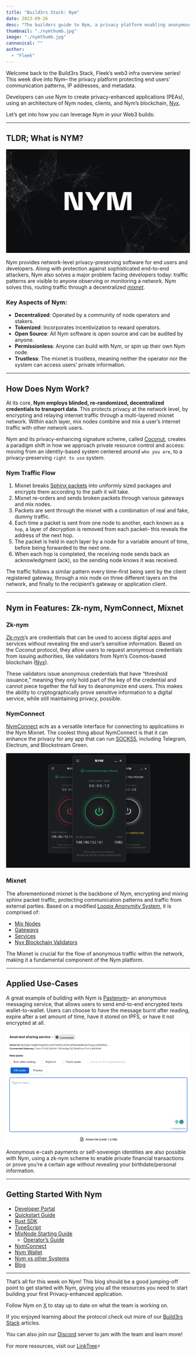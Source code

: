 ```yaml
---
title: "Build3rs Stack: Nym"
date: 2023-09-26
desc: "The builders guide to Nym, a privacy platform enabling anonymous network traffic"
thumbnail: "./nymthumb.jpg"
image: "./nymthumb.jpg"
cannonical: ""
author: 
  - "Fleek"
---
```


Welcome back to the Build3rs Stack, Fleek’s web3 infra overview series! This week dive into Nym– the privacy platform protecting end users’ communication patterns, IP addresses, and metadata.

Developers can use Nym to create privacy-enhanced applications (PEAs), using an architecture of Nym nodes, clients, and Nym’s blockchain, [Nyx](https://nymtech.net/docs/architecture/network-overview.html).

Let’s get into how you can leverage Nym in your Web3 builds:

---

## TLDR; What is NYM?

![](./nymmeta.jpg)

Nym provides network-level privacy-preserving software for end users and developers. Along with protection against sophisticated end-to-end attackers, Nym also solves a major problem facing developers today: traffic patterns are visible to anyone observing or monitoring a network. Nym solves this, routing traffic through a decentralized *[mixnet](https://nymtech.net/docs/architecture/traffic-flow.html)*.

### Key Aspects of Nym:

- **Decentralized**: Operated by a community of node operators and stakers.
- **Tokenized**: Incorporates incentivization to reward operators.
- **Open Source**: All Nym software is open source and can be audited by anyone.
- **Permissionless**: Anyone can build with Nym, or spin up their own Nym node.
- **Trustless**: The mixnet is trustless, meaning neither the operator nor the system can access users’ private information.

---

## How Does Nym Work?

At its core, **Nym employs blinded, re-randomized, decentralized credentials to transport data**. This protects privacy at the network level, by encrypting and relaying internet traffic through a multi-layered mixnet network. Within each layer, mix nodes combine and mix a user’s internet traffic with other network users.

Nym and its privacy-enhancing signature scheme, called [Coconut](https://nymtech.net/docs/coconut.html), creates a paradigm shift in how we approach private resource control and access: moving from an identity-based system centered around `who you are`, to a privacy-preserving `right to use` system.

### Nym Traffic Flow

1. Mixnet breaks [Sphinx packets](https://cypherpunks.ca/~iang/pubs/Sphinx_Oakland09.pdf) into uniformly sized packages and encrypts them according to the path it will take.
2. Mixnet re-orders and sends broken packets through various gateways and mix nodes.
3. Packets are sent through the mixnet with a combination of real and fake, dummy traffic.
4. Each time a packet is sent from one node to another, each known as a `hop`, a layer of decryption is removed from each packet– this reveals the address of the next hop.
5. The packet is held in each layer by a node for a variable amount of time, before being forwarded to the next one.
6. When each hop is completed, the receiving node sends back an acknowledgment (ack), so the sending node knows it was received.

The traffic follows a similar pattern every time–first being sent by the client registered gateway, through a mix node on three different layers on the network, and finally to the recipient’s gateway or application client.

---

## Nym in Features: Zk-nym, NymConnect, Mixnet

### Zk-nym

[Zk-nym](https://nymtech.net/about/zk-nyms)’s are credentials that can be used to access digital apps and services without revealing the end user’s sensitive information. Based on the Coconut protocol, they allow users to request anonymous credentials from issuing authorities, like validators from Nym’s Cosmos-based blockchain ([Nyx](https://nymtech.net/docs/nyx/smart-contracts.html)).

These validators issue anonymous credentials that have “threshold issuance,” meaning they only hold part of the key of the credential and cannot piece together the full key to deanonymize end users. This makes the ability to cryptographically prove sensitive information to a digital service, while still maintaining privacy, possible.

### NymConnect

[NymConnect](https://nymtech.net/download/nymconnect) acts as a versatile interface for connecting to applications in the Nym Mixnet. The coolest thing about NymConnect is that it can enhance the privacy for any app that can run [SOCKS5](https://www.ibm.com/docs/en/secure-proxy/6.0.2?topic=scenarios-socks5-configuration), including Telegram, Electrum, and Blockstream Green.

![](./nymconnect.png)

### Mixnet

The aforementioned mixnet is the backbone of Nym, encrypting and mixing sphinx packet traffic, protecting communication patterns and traffic from external parties. Based on a modified [Loopix Anonymity System](https://arxiv.org/abs/1703.00536), it is comprised of:

- [Mix Nodes](https://nymtech.net/docs/architecture/network-overview.html#mixnet-infrastructure)
- [Gateways](https://nymtech.net/docs/architecture/network-overview.html#mixnet-infrastructure)
- [Services](https://nymtech.net/docs/nodes/network-requester.html)
- [Nyx Blockchain Validators](https://nymtech.net/docs/architecture/network-overview.html#mixnet-infrastructure)

The Mixnet is crucial for the flow of anonymous traffic within the network, making it a fundamental component of the Nym platform.

---

## Applied Use-Cases

A great example of building with Nym is [Pastenym](https://pastenym.ch/#/)– an anonymous messaging service, that allows users to send end-to-end encrypted texts wallet-to-wallet. Users can choose to have the message burnt after reading, expire after a set amount of time, have it stored on IPFS, or have it not encrypted at all.

![](./pastenym.png)

Anonymous e-cash payments or self-sovereign identities are also possible with Nym, using a zk-nym scheme to enable private financial transactions or prove you’re a certain age without revealing your birthdate/personal information.

---

## Getting Started With Nym

- [Developer Portal](https://nymtech.net/developers/introduction.html)
- [Quickstart Guide](https://nymtech.net/developers/quickstart/overview.html)
- [Rust SDK](https://nymtech.net/developers/tutorials/rust-sdk.html)
- [TypeScript](https://nymtech.net/developers/tutorials/typescript.html)
- [MixNode Starting Guide](https://nymtech.net/build/nodes?name=mixnodes)
    - [Operator’s Guide](https://nymtech.net/operators)
- [NymConnect](https://nymtech.net/download/nymconnect)
- [Nym Wallet](https://nymtech.net/download/wallet)
- [Nym vs other Systems](https://nymtech.net/developers/infrastructure/nym-vs-others.html)
- [Blog](https://blog.nymtech.net/)

---

That’s all for this week on Nym! This blog should be a good jumping-off point to get started with Nym, giving you all the resources you need to start building your first Privacy-enhanced application.

Follow Nym on [X](https://twitter.com/nymproject) to stay up to date on what the team is working on.

If you enjoyed learning about the protocol check out more of our [Build3rs Stack](https://blog.fleek.xyz/category/guides/) articles.

You can also join our [Discord](http://discord.gg/fleek) server to jam with the team and learn more!

For more resources, visit our [LinkTree](https://linktr.ee/fleek)⚡